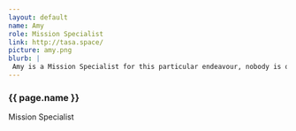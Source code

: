 ```yaml
---
layout: default
name: Amy
role: Mission Specialist
link: http://tasa.space/
picture: amy.png
blurb: |
 Amy is a Mission Specialist for this particular endeavour, nobody is quite sure what her specialism is but we are assured she is awesome at it.
---
```


<h3>{{ page.name }}</h3>

Mission Specialist